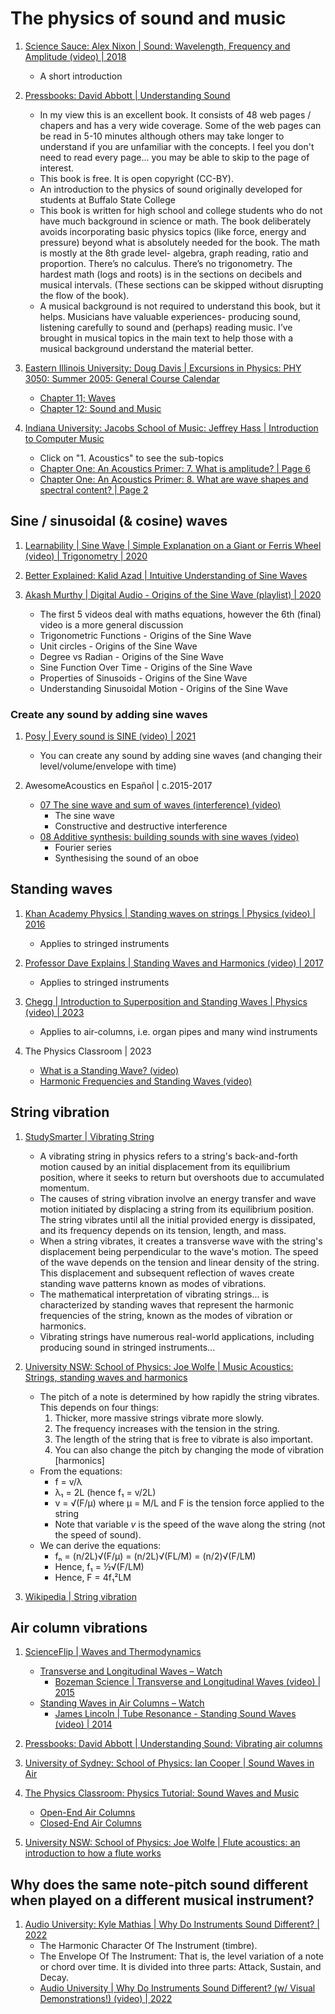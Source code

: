 # The physics of sound and music

1. [Science Sauce: Alex Nixon | Sound: Wavelength, Frequency and Amplitude (video) | 2018](https://www.youtube.com/watch?v=TsQL-sXZOLc)
   - A short introduction

1. [Pressbooks: David Abbott | Understanding Sound](https://pressbooks.pub/sound/)
   - In my view this is an excellent book. It consists of 48 web pages / chapers and has a very wide coverage. Some of the web pages can be read in 5-10 minutes although others may take longer to understand if you are unfamiliar with the concepts. I feel you don't need to read every page... you may be able to skip to the page of interest.
   - This book is free. It is open copyright (CC-BY).
   - An introduction to the physics of sound originally developed for students at Buffalo State College
   - This book is written for high school and college students who do not have much background in science or math. The book deliberately avoids incorporating basic physics topics (like force, energy and pressure) beyond what is absolutely needed for the book. The math is mostly at the 8th grade level- algebra, graph reading, ratio and proportion. There’s no calculus. There’s no trigonometry. The hardest math (logs and roots) is in the sections on decibels and musical intervals. (These sections can be skipped without disrupting the flow of the book).
   - A musical background is not required to understand this book, but it helps. Musicians have valuable experiences- producing sound, listening carefully to sound and (perhaps) reading music. I’ve brought in musical topics in the main text to help those with a musical background understand the material better.

1. [Eastern Illinois University: Doug Davis | Excursions in Physics: PHY 3050: Summer 2005: General Course Calendar](https://ux1.eiu.edu/~cfadd/3050/Ch01Intro/Sched.html)
   - [Chapter 11; Waves](https://ux1.eiu.edu/~cfadd/3050/Ch11Waves/ToC.html)
   - [Chapter 12: Sound and Music](https://ux1.eiu.edu/~cfadd/3050/Ch12Sound/ToC.html)

1. [Indiana University: Jacobs School of Music: Jeffrey Hass | Introduction to Computer Music](https://cmtext.indiana.edu/toc.php)
   - Click on "1. Acoustics" to see the sub-topics
   - [Chapter One: An Acoustics Primer: 7. What is amplitude? | Page 6](https://cmtext.indiana.edu/acoustics/chapter1_amplitude6.php)
   - [Chapter One: An Acoustics Primer: 8. What are wave shapes and spectral content? | Page 2](https://cmtext.indiana.edu/acoustics/chapter1_shape2.php)


## Sine / sinusoidal (& cosine) waves

1. [Learnability | Sine Wave | Simple Explanation on a Giant or Ferris Wheel (video) | Trigonometry | 2020](https://www.youtube.com/watch?v=OfuyQV4SN9c)

1. [Better Explained: Kalid Azad | Intuitive Understanding of Sine Waves](https://betterexplained.com/articles/intuitive-understanding-of-sine-waves/)

1. [Akash Murthy | Digital Audio - Origins of the Sine Wave (playlist) | 2020](https://www.youtube.com/playlist?list=PLbqhA-NKGP6DxFIF7K5AhBY9kawUOOM0H)
   - The first 5 videos deal with maths equations, however the 6th (final) video is a more general discussion
   - Trigonometric Functions - Origins of the Sine Wave
   - Unit circles - Origins of the Sine Wave
   - Degree vs Radian - Origins of the Sine Wave
   - Sine Function Over Time - Origins of the Sine Wave
   - Properties of Sinusoids - Origins of the Sine Wave
   - Understanding Sinusoidal Motion - Origins of the Sine Wave


### Create any sound by adding sine waves

1. [Posy | Every sound is SINE (video) | 2021](https://www.youtube.com/watch?v=UrBZsUBibtk)
   - You can create any sound by adding sine waves (and changing their level/volume/envelope with time)

1. AwesomeAcoustics en Español | c.2015-2017
   - [07 The sine wave and sum of waves (interference) (video)](https://www.youtube.com/watch?v=mtDlA66pMAs)
     * The sine wave
     * Constructive and destructive interference
   - [08 Additive synthesis: building sounds with sine waves (video)](https://www.youtube.com/watch?v=fwtA2-Nhixw)
     * Fourier series
     * Synthesising the sound of an oboe


## Standing waves

1. [Khan Academy Physics | Standing waves on strings | Physics (video) | 2016](https://www.youtube.com/watch?v=gT0IqL1dyyk)
   - Applies to stringed instruments

1. [Professor Dave Explains | Standing Waves and Harmonics (video) | 2017](https://www.youtube.com/watch?v=0Rfushlee0U)
   - Applies to stringed instruments

1. [Chegg | Introduction to Superposition and Standing Waves | Physics (video) | 2023](https://www.youtube.com/watch?v=TsdIhQHaMbY)
   - Applies to air-columns, i.e. organ pipes and many wind instruments

1. The Physics Classroom | 2023
   - [What is a Standing Wave? (video)](https://www.youtube.com/watch?v=aTaT1orpHg8)
   - [Harmonic Frequencies and Standing Waves (video)](https://www.youtube.com/watch?v=Okjtc1UdM6U)


## String vibration

1. [StudySmarter | Vibrating String](https://www.studysmarter.co.uk/explanations/physics/waves-physics/vibrating-string/)
   - A vibrating string in physics refers to a string's back-and-forth motion caused by an initial displacement from its equilibrium position, where it seeks to return but overshoots due to accumulated momentum.
   - The causes of string vibration involve an energy transfer and wave motion initiated by displacing a string from its equilibrium position. The string vibrates until all the initial provided energy is dissipated, and its frequency depends on its tension, length, and mass.
   - When a string vibrates, it creates a transverse wave with the string's displacement being perpendicular to the wave's motion. The speed of the wave depends on the tension and linear density of the string. This displacement and subsequent reflection of waves create standing wave patterns known as modes of vibrations.
   - The mathematical interpretation of vibrating strings... is characterized by standing waves that represent the harmonic frequencies of the string, known as the modes of vibration or harmonics.
   - Vibrating strings have numerous real-world applications, including producing sound in stringed instruments...

1. [University NSW: School of Physics: Joe Wolfe | Music Acoustics: Strings, standing waves and harmonics](https://www.phys.unsw.edu.au/jw/strings.html)
   - The pitch of a note is determined by how rapidly the string vibrates. This depends on four things:
     1. Thicker, more massive strings vibrate more slowly.
     1. The frequency increases with the tension in the string.
     1. The length of the string that is free to vibrate is also important.
     1. You can also change the pitch by changing the mode of vibration [harmonics]
   - From the equations:
     * f  = v/λ
     * λ₁ = 2L (hence f₁ = v/2L)
     * v  = √(F/μ)  where μ  = M/L and F is the tension force applied to the string
     * Note that variable *v* is the speed of the wave along the string (not the speed of sound).
   - We can derive the equations:
     * fₙ = (n/2L)√(F/μ) = (n/2L)√(FL/M) = (n/2)√(F/LM)
     * Hence, f₁ = ½√(F/LM)
     * Hence, F  = 4f₁²LM

1. [Wikipedia | String vibration](https://en.wikipedia.org/wiki/String_vibration)


## Air column vibrations

1. [ScienceFlip | Waves and Thermodynamics](https://www.scienceflip.com.au/subjects/physics/wavesandthermodynamics/)
   - [Transverse and Longitudinal Waves – Watch](https://www.scienceflip.com.au/subjects/physics/wavesandthermodynamics/watch2/)
     * [Bozeman Science | Transverse and Longitudinal Waves (video) | 2015](https://www.youtube.com/watch?v=pqJzn8Y1HFw)
   - [Standing Waves in Air Columns – Watch](https://www.scienceflip.com.au/subjects/physics/wavesandthermodynamics/watch21/)
     * [James Lincoln | Tube Resonance - Standing Sound Waves (video) | 2014](https://www.youtube.com/watch?v=bHdHaYNX4Tk)

1. [Pressbooks: David Abbott | Understanding Sound: Vibrating air columns](https://pressbooks.pub/sound/chapter/vibrating-air-columns/)

1. [University of Sydney: School of Physics: Ian Cooper | Sound Waves in Air](https://d-arora.github.io/VisualPhysics/mod31/m31_pipesA.htm)

1. [The Physics Classroom: Physics Tutorial: Sound Waves and Music](https://www.physicsclassroom.com/class/sound)
   - [Open-End Air Columns](https://www.physicsclassroom.com/class/sound/Lesson-5/Open-End-Air-Columns)
   - [Closed-End Air Columns](https://www.physicsclassroom.com/class/sound/Lesson-5/Closed-End-Air-Columns)

1. [University NSW: School of Physics: Joe Wolfe | Flute acoustics: an introduction to how a flute works](https://www.phys.unsw.edu.au/jw/fluteacoustics.html)


## Why does the same note-pitch sound different when played on a different musical instrument?

1. [Audio University: Kyle Mathias | Why Do Instruments Sound Different? | 2022](https://audiouniversityonline.com/why-do-instruments-sound-different/)
   - The Harmonic Character Of The Instrument (timbre).
   - The Envelope Of The Instrument: That is, the level variation of a note or chord over time. It is divided into three parts: Attack, Sustain, and Decay.
   - [Audio University | Why Do Instruments Sound Different? (w/ Visual Demonstrations!) (video) | 2022](https://www.youtube.com/watch?v=GLnrysQ1Erg)

